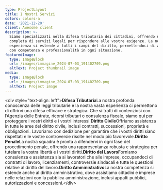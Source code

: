 ```yaml
---
type: ProjectLayout
title: I Nostri Servizi
colors: colors-a
date: '2021-12-20'
client: Awesome client
description: >-
  Siamo specializzati nella difesa tributaria dei cittadini, offrendo una gamma
  completa di servizi legali per rispondere alle vostre esigenze. La nostra
  esperienza si estende a tutti i campi del diritto, permettendoci di assistervi
  con competenza e professionalità in ogni situazione.
featuredImage:
  type: ImageBlock
  url: /images/immagine_2024-07-03_191402709.png
  altText: Project thumbnail image
media:
  type: ImageBlock
  url: /images/immagine_2024-07-03_191402709.png
  altText: Project image
---
```

\<div style="text-align: left">**Difesa Tributaria**La nostra profonda conoscenza delle leggi tributarie e la nostra vasta esperienza ci permettono di offrirvi una difesa efficace e strategica. Che si tratti di contenziosi con l’Agenzia delle Entrate, ricorsi tributari o consulenza fiscale, siamo qui per proteggere i vostri diritti e i vostri interessi.**Diritto Civile**Offriamo assistenza in tutte le aree del diritto civile, inclusi contratti, successioni, proprietà e obbligazioni. Lavoriamo con dedizione per garantire che i vostri diritti siano rispettati e le vostre controversie risolte nel modo più favorevole.**Diritto Penale**La nostra squadra è pronta a difendervi in ogni fase del procedimento penale, offrendo una rappresentanza robusta e strategica per tutelare la vostra libertà e i vostri diritti.**Diritto del Lavoro**Forniamo consulenza e assistenza sia ai lavoratori che alle imprese, occupandoci di contratti di lavoro, licenziamenti, controversie sindacali e tutte le questioni relative al diritto del lavoro.**Diritto Amministrativo**La nostra competenza si estende anche al diritto amministrativo, dove assistiamo cittadini e imprese nelle relazioni con la pubblica amministrazione, inclusi appalti pubblici, autorizzazioni e concessioni.\</div>

